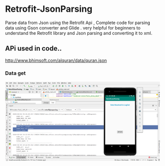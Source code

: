# Retrofit-JsonParsing
Parse data from Json using the Retrofit Api , Complete code for parsing data using Gson converter and Glide . very helpful for beginners to understand the Retrofit library and Json parsing and converting it to xml.

## APi used in code..

<a href="http://www.bhimsoft.com/alquran/data/quran.json" target="_blank">http://www.bhimsoft.com/alquran/data/quran.json</a>

### Data get

<img src="https://github.com/WaseemAftab/Retrofit-JsonParsing/blob/master/images/Screenshot%20(108).png" />
